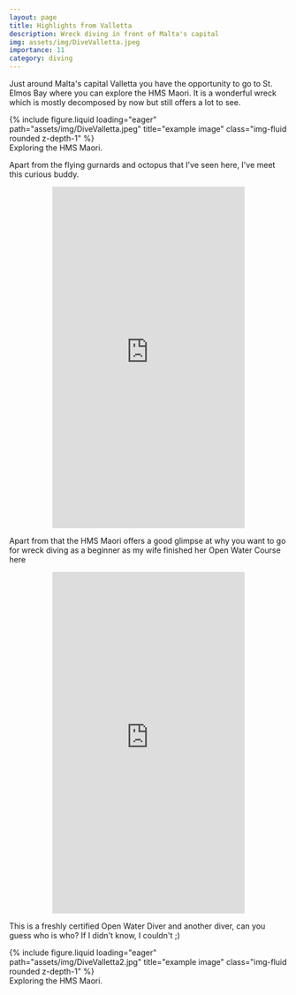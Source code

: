 ```yaml
---
layout: page
title: Highlights from Valletta
description: Wreck diving in front of Malta's capital 
img: assets/img/DiveValletta.jpeg
importance: 11
category: diving
---
```


Just around Malta's capital Valletta you have the opportunity to go to St. Elmos Bay where you can explore the HMS Maori. It is a wonderful wreck which is mostly decomposed by now but still offers a lot to see.

<div class="row">
    <div class="col-sm mt-3 mt-md-0">
        {% include figure.liquid loading="eager" path="assets/img/DiveValletta.jpeg" title="example image" class="img-fluid rounded z-depth-1" %}
    </div>
</div>
<div class="caption">
    Exploring the HMS Maori.
</div>

Apart from the flying gurnards and octopus that I've seen here, I've meet this curious buddy.
<div style="margin:0 auto; text-align:center">
<iframe width="348" height="618" src="https://www.youtube.com/embed/tgDrOZ6QJTQ" title="A squid at the HMS Maori" frameborder="0" allow="accelerometer; autoplay; clipboard-write; encrypted-media; gyroscope; picture-in-picture; web-share" referrerpolicy="strict-origin-when-cross-origin" allowfullscreen></iframe>
</div>

Apart from that the HMS Maori offers a good glimpse at why you want to go for wreck diving as a beginner as my wife finished her Open Water Course here

<div style="margin:0 auto; text-align:center">
<iframe width="348" height="618" src="https://www.youtube.com/embed/0f2o_K6ju3s" title="Exploring the HMS Maori" frameborder="0" allow="accelerometer; autoplay; clipboard-write; encrypted-media; gyroscope; picture-in-picture; web-share" referrerpolicy="strict-origin-when-cross-origin" allowfullscreen></iframe>
</div>


This is a freshly certified Open Water Diver and another diver, can you guess who is who? If I didn't know, I couldn't ;)

<div class="row">
    <div class="col-sm mt-3 mt-md-0">
        {% include figure.liquid loading="eager" path="assets/img/DiveValletta2.jpg" title="example image" class="img-fluid rounded z-depth-1" %}
    </div>
</div>
<div class="caption">
    Exploring the HMS Maori.
</div>
